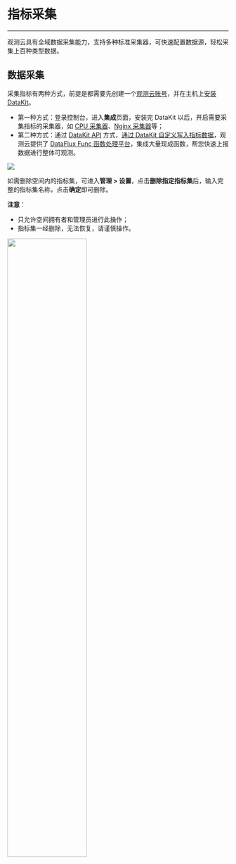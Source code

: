 # 指标采集
---


观测云具有全域数据采集能力，支持多种标准采集器，可快速配置数据源，轻松采集上百种类型数据。

## 数据采集

采集指标有两种方式，前提是都需要先创建一个[观测云账号](https://auth.guance.com/register)，并在主机上[安装 DataKit](../datakit/datakit-install.md)。

- 第一种方式：登录控制台，进入**集成**页面，安装完 DataKit 以后，开启需要采集指标的采集器，如 [CPU 采集器](../integrations/cpu.md)、[Nginx 采集器](../integrations/nginx.md)等；
- 第二种方式：通过 [DataKit API](../datakit/apis.md) 方式，[通过 DataKit 自定义写入指标数据](https://func.guance.com/doc/practice-write-data-via-datakit/)，观测云提供了 [DataFlux Func 函数处理平台](https://func.guance.com/doc/quick-start/)，集成大量现成函数，帮您快速上报数据进行整体可观测。

![](img/2.datakit_1.png)


如需删除空间内的指标集，可进入**管理 > 设置**，点击**删除指定指标集**后，输入完整的指标集名称，点击**确定**即可删除。

**注意**：

- 只允许空间拥有者和管理员进行此操作；
- 指标集一经删除，无法恢复，请谨慎操作。

<img src="../img/3.metric_10.png" width="60%" >

